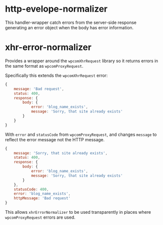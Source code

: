 http-evelope-normalizer
=======================

This handler-wrapper catch errors from the server-side response generating an
error object when the body has error information.

xhr-error-normalizer
====================

Provides a wrapper around the `wpcomXhrRequest` library so it returns errors in the same format as `wpcomProxyRequest`.

Specifically this extends the `wpcomXhrRequest` error:

```js
{
	message: 'Bad request',
	status: 400,
	response: {
		body: {
			error: 'blog_name_exists',
			message: 'Sorry, that site already exists'
		}
	}
}
```

With `error` and `statusCode` from `wpcomProxyRequest`, and changes `message` to reflect the error message not the HTTP message.

```js
{
	message: 'Sorry, that site already exists',
	status: 400,
	response: {
		body: {
			error: 'blog_name_exists',
			message: 'Sorry, that site already exists'
		}
	},
	statusCode: 400,
	error: 'blog_name_exists',
	httpMessage: 'Bad request'
}
```

This allows `xhrErrorNormalizer` to be used transparently in places where `wpcomProxyRequest` errors are used.
